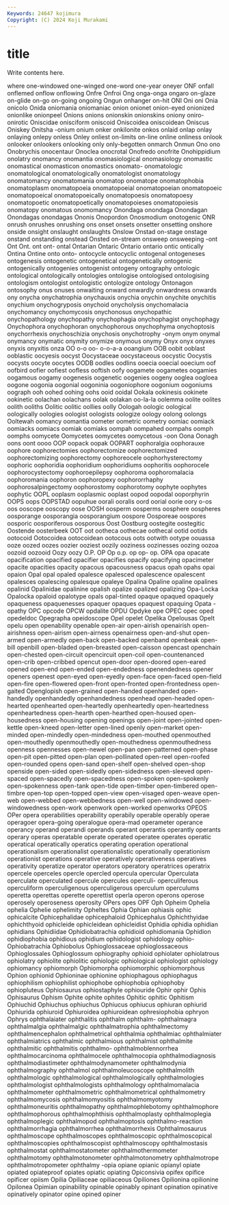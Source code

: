 ```yaml
---
Keywords: 24647 kojimura
Copyright: (C) 2024 Koji Murakami
---
```


# title

Write contents here.



where one-windowed one-winged one-word one-year oneyer ONF onfall
onflemed onflow onflowing Onfre Onfroi Ong onga-onga ongaro on-glaze on-glide
on-go on-going ongoing Ongun onhanger on-hit ONI Oni oni Onia
onicolo Onida oniomania oniomaniac onion onionet onion-eyed onionized onionlike onionpeel
Onions onions onionskin onionskins oniony oniro- onirotic Oniscidae onisciform oniscoid
Oniscoidea oniscoidean Oniscus Oniskey Onitsha -onium onium onker onkilonite onkos
onlaid onlap onlay onlaying onlepy onless Onley onliest on-limits on-line
online onliness onlook onlooker onlookers onlooking only only-begotten onmarch Onmun
Ono ono Onobrychis onocentaur Onoclea onocrotal Onofredo onofrite Onohippidium onolatry
onomancy onomantia onomasiological onomasiology onomastic onomastical onomasticon onomastics onomato- onomatologic
onomatological onomatologically onomatologist onomatology onomatomancy onomatomania onomatop onomatope onomatophobia onomatoplasm
onomatopoeia onomatopoeial onomatopoeian onomatopoeic onomatopoeical onomatopoeically onomatopoesis onomatopoesy onomatopoetic onomatopoetically
onomatopoieses onomatopoiesis onomatopy onomatous onomomancy Onondaga onondaga Onondagan Onondagas onondagas
Ononis Onopordon Onosmodium onotogenic ONR onrush onrushes onrushing ons onset
onsets onsetter onsetting onshore onside onsight onslaught onslaughts Onslow Onstad
on-stage onstage onstand onstanding onstead Onsted on-stream onsweep onsweeping -ont
Ont Ont. ont ont- ontal Ontarian Ontaric Ontario ontario ontic
ontically Ontina Ontine onto onto- ontocycle ontocyclic ontogenal ontogeneses ontogenesis
ontogenetic ontogenetical ontogenetically ontogenic ontogenically ontogenies ontogenist ontogeny ontography ontologic
ontological ontologically ontologies ontologise ontologised ontologising ontologism ontologist ontologistic ontologize
ontology Ontonagon ontosophy onus onuses onwaiting onward onwardly onwardness onwards
ony onycha onychatrophia onychauxis onychia onychin onychite onychitis onychium onychogryposis
onychoid onycholysis onychomalacia onychomancy onychomycosis onychonosus onychopathic onychopathology onychopathy onychophagia
onychophagist onychophagy Onychophora onychophoran onychophorous onychophyma onychoptosis onychorrhexis onychoschizia onychosis
onychotrophy -onym onym onymal onymancy onymatic onymity onymize onymous onymy
Onyx onyx onyxes onyxis onyxitis onza OO o-o oo- o-o-a-a
ooangium OOB oobit ooblast ooblastic oocyesis oocyst Oocystaceae oocystaceous oocystic
Oocystis oocysts oocyte oocytes OODB oodles oodlins ooecia ooecial ooecium
oof oofbird oofier oofiest oofless ooftish oofy oogamete oogametes oogamies
oogamous oogamy oogenesis oogenetic oogenies oogeny ooglea oogloea oogone oogonia
oogonial oogoninia oogoniophore oogonium oogoniums oograph ooh oohed oohing oohs
ooid ooidal Ookala ookinesis ookinete ookinetic oolachan oolachans oolak oolakan
oo-la-la oolemma oolite oolites oolith ooliths Oolitic oolitic oollies oolly
Oologah oologic oological oologically oologies oologist oologists oologize oology oolong
oolongs Ooltewah oomancy oomantia oometer oometric oometry oomiac oomiack oomiacks
oomiacs oomiak oomiaks oompah oompahed oompahs oomph oomphs oomycete Oomycetes
oomycetes oomycetous -oon Oona Oonagh oons oont oooo OOP oopack
oopak OOPART oophoralgia oophorauxe oophore oophorectomies oophorectomize oophorectomized oophorectomizing oophorectomy
oophoreocele oophorhysterectomy oophoric oophoridia oophoridium oophoridiums oophoritis oophorocele oophorocystectomy oophoroepilepsy
oophoroma oophoromalacia oophoromania oophoron oophoropexy oophororrhaphy oophorosalpingectomy oophorostomy oophorotomy oophyte
oophytes oophytic OOPL ooplasm ooplasmic ooplast oopod oopodal ooporphyrin OOPS
oops OOPSTAD oopuhue oorali ooralis oord oorial oorie oory o-os
oos ooscope ooscopy oose OOSH oosperm oosperms oosphere oospheres oosporange
oosporangia oosporangium oospore Oosporeae oospores oosporic oosporiferous oosporous Oost Oostburg
oostegite oostegitic Oostende oosterbeek OOT oot ootheca oothecae oothecal ootid
ootids ootocoid Ootocoidea ootocoidean ootocous oots ootwith ootype oouassa ooze
oozed oozes oozier ooziest oozily ooziness oozinesses oozing oozoa oozoid
oozooid Oozy oozy O.P. OP Op o.p. op op- op.
OPA opa opacate opacification opacified opacifier opacifies opacify opacifying opacimeter
opacite opacities opacity opacous opacousness opacus opah opahs opai opaion
Opal opal opaled opalesce opalesced opalescence opalescent opalesces opalescing opalesque
opaleye Opalina Opaline opaline opalines opalinid Opalinidae opalinine opalish opalize
opalized opalizing Opa-Locka Opalocka opaloid opalotype opals opal-tinted opaque opaqued
opaquely opaqueness opaquenesses opaquer opaques opaquest opaquing Opata -opathy OPC
opcode OPCW opdalite OPDU Opdyke ope OPEC opec oped opedeldoc
Opegrapha opeidoscope Opel opelet Opelika Opelousas Opelt opelu open openability
openable open-air open-airish openairish open-airishness open-airism open-airness openairness open-and-shut open-armed
open-armedly open-back open-backed openband openbeak open-bill openbill open-bladed open-breasted open-caisson
opencast openchain open-chested open-circuit opencircuit open-coil open-countenanced open-crib open-cribbed opencut
open-door open-doored open-eared opened open-end open-ended open-endedness openendedness opener openers
openest open-eyed open-eyedly open-face open-faced open-field open-fire open-flowered open-front open-fronted
open-frontedness open-gaited Openglopish open-grained open-handed openhanded open-handedly openhandedly openhandedness openhead
open-headed open-hearted openhearted open-heartedly openheartedly open-heartedness openheartedness open-hearth open-hearthed open-housed
open-housedness open-housing opening openings open-joint open-jointed open-kettle open-kneed open-letter open-lined
openly open-market open-minded open-mindedly open-mindedness open-mouthed openmouthed open-mouthedly openmouthedly open-mouthedness
openmouthedness openness opennesses open-newel open-pan open-patterned open-phase open-pit open-pitted open-plan
open-pollinated open-reel open-roofed open-rounded opens open-sand open-shelf open-shelved open-shop openside
open-sided open-sidedly open-sidedness open-sleeved open-spaced open-spacedly open-spacedness open-spoken open-spokenly open-spokenness
open-tank open-tide open-timber open-timbered open-timbre open-top open-topped open-view open-visaged open-weave
open-web open-webbed open-webbedness open-well open-windowed open-windowedness open-work openwork open-worked openworks
OPEOS OPer opera operabilities operability operabily operable operably operae operagoer
opera-going operalogue opera-mad operameter operance operancy operand operandi operands operant
operantis operantly operants operary operas operatable operate operated operatee operates
operatic operatical operatically operatics operating operation operational operationalism operationalist operationalistic
operationally operationism operationist operations operative operatively operativeness operatives operativity operatize
operator operators operatory operatrices operatrix opercele operceles opercle opercled opercula
opercular Operculata operculate operculated opercule opercules operculi- operculiferous operculiform operculigenous
operculigerous operculum operculums operetta operettas operette operettist operla operon operons
operose operosely operoseness operosity OPers opes OPF Oph Opheim Ophelia
ophelia Ophelie ophelimity Opheltes Ophia Ophian ophiasis ophic ophicalcite Ophicephalidae
ophicephaloid Ophicephalus Ophichthyidae ophichthyoid ophicleide ophicleidean ophicleidist Ophidia ophidia ophidian
ophidians Ophidiidae Ophidiobatrachia ophidioid ophidiomania Ophidion ophidiophobia ophidious ophidium ophidologist
ophidology ophio- Ophiobatrachia Ophiobolus Ophioglossaceae ophioglossaceous Ophioglossales Ophioglossum ophiography ophioid
ophiolater ophiolatrous ophiolatry ophiolite ophiolitic ophiologic ophiological ophiologist ophiology ophiomancy
ophiomorph Ophiomorpha ophiomorphic ophiomorphous Ophion ophionid Ophioninae ophionine ophiophagous ophiophagus
ophiophilism ophiophilist ophiophobe ophiophobia ophiophoby ophiopluteus Ophiosaurus ophiostaphyle ophiouride Ophir
ophir Ophis Ophisaurus Ophism Ophite ophite ophites Ophitic ophitic Ophitism
Ophiuchid Ophiuchus ophiuchus Ophiucus ophiucus ophiuran ophiurid Ophiurida ophiuroid Ophiuroidea
ophiuroidean ophresiophobia ophryon Ophrys ophthalaiater ophthalitis ophthalm ophthalm- ophthalmagra ophthalmalgia
ophthalmalgic ophthalmatrophia ophthalmectomy ophthalmencephalon ophthalmetrical ophthalmia ophthalmiac ophthalmiater ophthalmiatrics ophthalmic
ophthalmious ophthalmist ophthalmite ophthalmitic ophthalmitis ophthalmo- ophthalmoblennorrhea ophthalmocarcinoma ophthalmocele ophthalmocopia
ophthalmodiagnosis ophthalmodiastimeter ophthalmodynamometer ophthalmodynia ophthalmography ophthalmol ophthalmoleucoscope ophthalmolith ophthalmologic ophthalmological
ophthalmologically ophthalmologies ophthalmologist ophthalmologists ophthalmology ophthalmomalacia ophthalmometer ophthalmometric ophthalmometrical ophthalmometry
ophthalmomycosis ophthalmomyositis ophthalmomyotomy ophthalmoneuritis ophthalmopathy ophthalmophlebotomy ophthalmophore ophthalmophorous ophthalmophthisis ophthalmoplasty
ophthalmoplegia ophthalmoplegic ophthalmopod ophthalmoptosis ophthalmo-reaction ophthalmorrhagia ophthalmorrhea ophthalmorrhexis Ophthalmosaurus ophthalmoscope
ophthalmoscopes ophthalmoscopic ophthalmoscopical ophthalmoscopies ophthalmoscopist ophthalmoscopy ophthalmostasis ophthalmostat ophthalmostatometer ophthalmothermometer
ophthalmotomy ophthalmotonometer ophthalmotonometry ophthalmotrope ophthalmotropometer ophthalmy -opia opiane opianic opianyl
opiate opiated opiateproof opiates opiatic opiating Opiconsivia opifex opifice opificer
opiism Opilia Opiliaceae opiliaceous Opiliones Opilionina opilionine Opilonea Opimian opinability
opinable opinably opinant opination opinative opinatively opinator opine opined opiner
